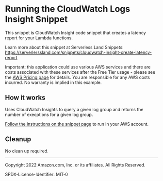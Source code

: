 # Running the CloudWatch Logs Insight Snippet

This snippet is CloudWatch Insight code snippet that creates a latency report for your Lambda functions.

Learn more about this snippet at Serverless Land Snippets: https://serverlerssland.com/snippets/cloudwatch-insight-create-latency-report

Important: this application could use various AWS services and there are costs associated with these services after the Free Tier usage - please see the [AWS Pricing page](https://aws.amazon.com/pricing/) for details. You are responsible for any AWS costs incurred. No warranty is implied in this example.


## How it works

Uses CloudWatch Insights to query a given log group and returns the number of execptions for a given log group.

[Follow the instructions on the snippet page](https://serverlerssland.com/snippets/cloudwatch-insight-exception-per-hour) to run in your AWS account.


## Cleanup

No clean up required.

---

Copyright 2022 Amazon.com, Inc. or its affiliates. All Rights Reserved.

SPDX-License-Identifier: MIT-0
